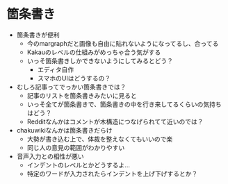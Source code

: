 # 箇条書き

- 箇条書きが便利
  - 今のmargraphだと画像も自由に貼れないようになってるし、合ってる
  - Kakauのレベルの仕組みがめっちゃ合う気がする
  - いっそ箇条書きしかできないようにしてみるとどう？
    - エディタ自作
    - スマホのUIはどうするの？
- むしろ記事ってでっかい箇条書きでは？
  - 記事のリストを箇条書きみたいに見ると
  - いっそ全てが箇条書きで、箇条書きの中を行き来してるくらいの気持ちはどう？
  - Redditなんかはコメントが木構造につなげられてて近いのでは？
- chakuwikiなんかは箇条書きだらけ
  - 大勢が書き込む上で、体裁を整えなくてもいいので楽
  - 同じ人の意見の範囲がわかりやすい
- 音声入力との相性が悪い
  - インデントのレベルとかどうするよ...
  - 特定のワードが入力されたらインデントを上げ下げするとか？
